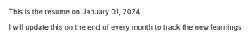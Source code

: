 This is the resume on January 01, 2024

I will update this on the end of every month to track the new learnings
